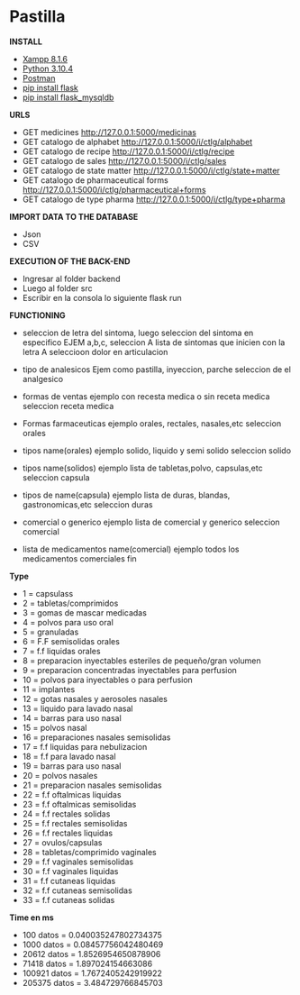 # Pastilla

**INSTALL**

- [Xampp 8.1.6](https://www.apachefriends.org/es/download.html)
- [Python 3.10.4](https://www.python.org/downloads/)
- [Postman](https://www.postman.com/downloads/)
- [pip install flask](https://pypi.org/project/Flask/)
- [pip install flask_mysqldb](https://pypi.org/project/Flask-MySQLdb/)

**URLS**

- GET medicines http://127.0.0.1:5000/medicinas
- GET catalogo de alphabet http://127.0.0.1:5000/i/ctlg/alphabet
- GET catalogo de recipe http://127.0.0.1:5000/i/ctlg/recipe
- GET catalogo de sales http://127.0.0.1:5000/i/ctlg/sales
- GET catalogo de state matter http://127.0.0.1:5000/i/ctlg/state+matter
- GET catalogo de pharmaceutical forms http://127.0.0.1:5000/i/ctlg/pharmaceutical+forms
- GET catalogo de type pharma http://127.0.0.1:5000/i/ctlg/type+pharma

**IMPORT DATA TO THE DATABASE**
- Json
- CSV

**EXECUTION OF THE BACK-END**
- Ingresar al folder backend
- Luego al folder src
- Escribir en la consola lo siguiente flask run

**FUNCTIONING**
- seleccion de letra del sintoma, luego seleccion del sintoma en especifico
    EJEM a,b,c,
            seleccion A
        lista de sintomas que inicien con la letra A
            seleccioon dolor en articulacion

- tipo de analesicos
    Ejem
        como pastilla, inyeccion, parche
            seleccion de el analgesico


- formas de ventas
    ejemplo
        con recesta medica o sin receta medica
            seleccion receta medica

- Formas farmaceuticas
    ejemplo
        orales, rectales, nasales,etc
            seleccion orales

- tipos name(orales)
    ejemplo
        solido, liquido y semi solido
            seleccion solido

- tipos name(solidos)
    ejemplo
        lista de tabletas,polvo, capsulas,etc
            seleccion capsula

- tipos de name(capsula)
    ejemplo
        lista de duras, blandas, gastronomicas,etc
            seleccion duras

- comercial o generico
    ejemplo
        lista de comercial y generico
            seleccion comercial

- lista de medicamentos name(comercial)
    ejemplo
        todos los medicamentos comerciales
        fin

**Type**
- 1 = capsulass
- 2 = tabletas/comprimidos
- 3 = gomas de mascar medicadas
- 4 = polvos para uso oral
- 5 = granuladas
- 6 = F.F semisolidas orales
- 7 = f.f liquidas orales
- 8 = preparacion inyectables esteriles de pequeño/gran volumen
- 9 = preparacion concentradas inyectables para perfusion
- 10 = polvos para inyectables o para perfusion
- 11 = implantes
- 12 = gotas nasales y aerosoles nasales
- 13 = liquido para lavado nasal
- 14 = barras para uso nasal
- 15 = polvos nasal
- 16 = preparaciones nasales semisolidas
- 17 = f.f liquidas para nebulizacion
- 18 = f.f para lavado nasal
- 19 = barras para uso nasal
- 20 = polvos nasales
- 21 = preparacion nasales semisolidas
- 22 = f.f oftalmicas liquidas
- 23 = f.f oftalmicas semisolidas
- 24 = f.f rectales solidas
- 25 = f.f rectales semisolidas
- 26 = f.f rectales liquidas
- 27 = ovulos/capsulas
- 28 = tabletas/comprimido vaginales
- 29 = f.f vaginales semisolidas
- 30 = f.f vaginales liquidas
- 31 = f.f cutaneas liquidas
- 32 = f.f cutaneas semisolidas
- 33 = f.f cutaneas solidas

**Time en ms**
- 100 datos = 0.040035247802734375
- 1000 datos = 0.08457756042480469
- 20612 datos = 1.8526954650878906
- 71418  datos = 1.897024154663086
- 100921 datos = 1.7672405242919922
- 205375 datos = 3.484729766845703
